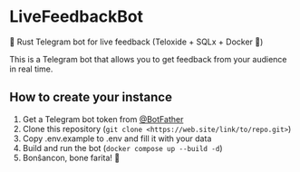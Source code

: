 # LiveFeedbackBot

🦀 Rust Telegram bot for live feedback (Teloxide + SQLx + Docker 🧡)

This is a Telegram bot that allows you to get feedback from your audience in real time.

## How to create your instance

1. Get a Telegram bot token from [@BotFather](https://t.me/BotFather)
2. Clone this repository (`git clone <https://web.site/link/to/repo.git>`)
3. Copy .env.example to .env and fill it with your data
4. Build and run the bot (`docker compose up --build -d`)
5. Bonŝancon, bone farita! 🎉
